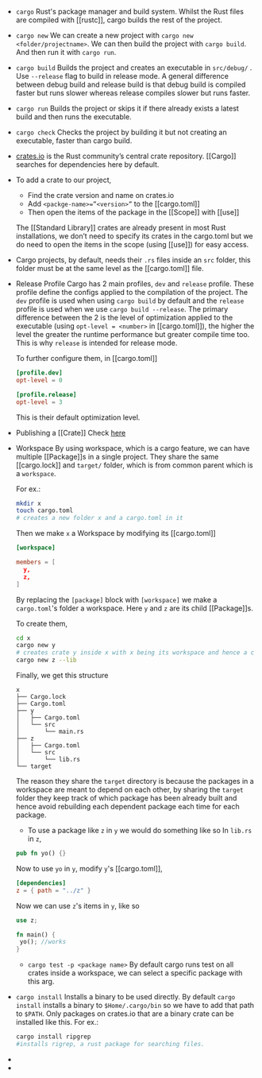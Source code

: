 - ``cargo``
  Rust's package manager and build system. Whilst the Rust files are compiled with [[rustc]], cargo builds the rest of the project.
- ``cargo new``
  We can create a new project with ``cargo new <folder/projectname>``.
  We can then build the project with ``cargo build``. And then run it with ``cargo run``.
- ``cargo build``
  Builds the project and creates an executable in ``src/debug/`` . Use ``--release`` flag to build in release mode. A general difference between debug build and release build is that debug build is compiled faster but runs slower whereas release compiles slower but runs faster.
- ``cargo run``
  Builds the project or skips it if there already exists a latest build and then runs the executable.
- ``cargo check``
  Checks the project by building it but not creating an executable, faster than cargo build.
- [crates.io](https://crates.io) is the Rust community’s central crate repository. [[Cargo]] searches for dependencies here by default.
- To add a crate to our project,
  * Find the crate version and name on crates.io 
  * Add ``<packge-name>=”<version>”`` to the [[cargo.toml]]
  * Then open the items of the package in the [[Scope]] with [[use]]
  
  The [[Standard Library]] crates are already present in most Rust installations, we don’t need to specify its crates in the cargo.toml but we do need to open the items in the scope (using [[use]]) for easy access.
- Cargo projects, by default, needs their ``.rs`` files inside an ``src`` folder, this folder must be at the same level as the [[cargo.toml]] file.
- Release Profile
  Cargo has 2 main profiles, ``dev`` and ``release`` profile. These profile define the configs applied to the compilation of the project. The ``dev`` profile is used when using ``cargo build`` by default and the ``release`` profile is used when we use ``cargo build --release``. 
  The primary difference between the 2 is the level of optimization applied to the executable (using ``opt-level = <number>`` in [[cargo.toml]]), the higher the level the greater the runtime performance but greater compile time too. This is why ``release`` is intended for release mode.
  
  To further configure them, in [[cargo.toml]]
  ```toml
  [profile.dev]
  opt-level = 0
  
  [profile.release]
  opt-level = 3
  ```
  This is their default optimization level.
- Publishing a [[Crate]]
  Check [here](https://doc.rust-lang.org/book/ch14-02-publishing-to-crates-io.html)
- Workspace
  By using workspace, which is a cargo feature, we can have multiple [[Package]]s in a single project. They share the same [[cargo.lock]] and ``target/`` folder, which is from common parent which is a ``workspace``.
  
  For ex.:
  ```sh
  mkdir x
  touch cargo.toml
  # creates a new folder x and a cargo.toml in it
  ```
  
  Then we make ``x``  a Workspace by modifying its [[cargo.toml]]
  ```toml
  [workspace]
  
  members = [
    y,
    z,
  ]
  ```
  By replacing the ``[package]`` block with ``[workspace]`` we make a ``cargo.toml``'s folder a workspace. Here ``y`` and ``z`` are its child [[Package]]s.
  
  To create them,
  ```sh
  cd x
  cargo new y
  # creates crate y inside x with x being its workspace and hence a cargo.lock and target/ isn't created inside y/
  cargo new z --lib
  ```
  
  Finally, we get this structure
  ```
  x
  ├── Cargo.lock
  ├── Cargo.toml
  ├── y
  │   ├── Cargo.toml
  │   └── src
  │       └── main.rs
  ├── z
  │   ├── Cargo.toml
  │   └── src
  │       └── lib.rs
  └── target
  ```
  The reason they share the ``target`` directory is because the packages in a workspace are  meant to depend on each other, by sharing the ``target`` folder they keep track of which package has been already built and hence avoid rebuilding each dependent package each time for each package.
  
  * To use a package like ``z`` in ``y`` we would do something like so
  In ``lib.rs`` in ``z``,
  ```rust
  pub fn yo() {}
  ```
  Now to use ``yo`` in ``y``,
  modify ``y``'s [[cargo.toml]],
  ```toml
  [dependencies]
  z = { path = "../z" }
  ```
  
  Now we can use ``z``'s items in ``y``, like so
  ```rust
  use z;
  
  fn main() {
   yo(); //works
  }
  ```
  
  * ``cargo test -p <package name>``
  By default cargo runs test on all crates inside a workspace, we can select a specific package with this arg.
- ``cargo install``
  Installs a binary to be used directly. By default ``cargo install`` installs a binary to ``$Home/.cargo/bin`` so we have to add that path to ``$PATH``. Only packages on crates.io that are a binary crate can be installed like this. 
  For ex.:
  ```sh
  cargo install ripgrep
  #installs rigrep, a rust package for searching files.
  ```
-
-